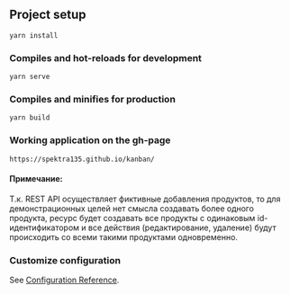 ## Project setup
```
yarn install
```

### Compiles and hot-reloads for development
```
yarn serve
```

### Compiles and minifies for production
```
yarn build

```

### Working application on the gh-page
```
https://spektra135.github.io/kanban/
```

#### Примечание:
Т.к. REST API осуществляет фиктивные добавления продуктов, то для демонстрационных целей нет смысла создавать более одного продукта,
ресурс будет создавать все продукты с одинаковым id-идентификатором и все действия (редактирование, удаление) будут происходить
со всеми такими продуктами одновременно.


### Customize configuration
See [Configuration Reference](https://cli.vuejs.org/config/).


